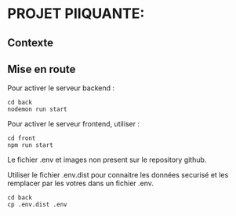 # PROJET PIIQUANTE:

## Contexte



## Mise en route
Pour activer le serveur backend : 
```shell
cd back
nodemon run start
```

Pour activer le serveur frontend, utiliser :
```shell
cd front
npm run start
```

Le fichier .env et images non present sur le repository github.

Utiliser le fichier .env.dist pour connaitre les données securisé et les remplacer par les votres dans un fichier .env.
```shell
cd back
cp .env.dist .env
```




